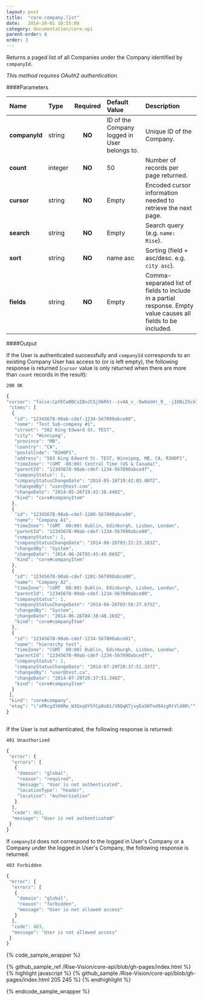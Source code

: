 ```yaml
---
layout: post
title:  "core.company.list"
date:   2014-10-01 10:55:00
category: documentation/core-api
parent-order: 0
order: 3
---
```


Returns a paged list of all Companies under the Company identified by `companyId`.

*This method requires OAuth2 authentication.*

####Parameters

| Name    | Type   | Required | Default Value | Description |
|:--------|:-------|:--------:|:--------------|:------------|
| **companyId**  | string |  **NO**  | ID of the Company logged in User belongs to. | Unique ID of the Company. |
| **count**  | integer |  **NO**  | 50 | Number of records per page returned. |
| **cursor**  | string |  **NO**  | Empty | Encoded cursor information needed to retrieve the next page. |
| **search**  | string |  **NO**  | Empty | Search query (e.g. ```name: Rise```). |
| **sort**  | string |  **NO**  | name asc | Sorting (field + asc/desc. e.g. ```city asc```). |
| **fields**  | string |  **NO**  | Empty | Comma-separated list of fields to include in a partial response. Empty value causes all fields to be included. |

####Output

If the User is authenticated successfully and `companyId` corresponds to an existing Company User has access to (or is left empty), the following response is returned (`cursor` value is only returned when there are more than `count` records in the result):

```200 OK```

```javascript
{
"cursor": "false:CpYECw8BCuIBvJCSj56Rht--zv4A_v_-9w0aUdr_9__-jIGNiZ5ckI2a0ouajIv_AHRtoKCZi4ygoP6AXZ6Pj5qRmJaRmv8Ac3Rtlp7bmof_AF2blo2anIuQjYbRjIqd8JCSj56RlpqMm8zMyMzPy83Sm87Nyt9Lmc3L0sbJz8fSxpnPm6_LmZzKnMnN_wBzdG2bkJyglpv_AF2ayZvNx83JzNLMnJ3L0sv4yc_Sxp6bxtKbzp7Lz8fLm8zNz57_AHN_msmbzcfNyczSz5ydy9LLy8nP0saem8bSm86ey8_Hy5vMzc-e_wD__hACIUxzD6Wz2xm8UABaCwn0rs1cFQGuThABEg1Eb2N1bWVudEluZGV4GrMBKEFOR7AoSVMgImN1c3RvbWVyX25hbWUiICJhcHBlbmdpbmUiKSAoSVMgImdyb3VwX25hbWUiICJzfnJ2YWNvcmUtdGVzdCIpICJUyAibmFtZXNwYWNlIiAiIikgKElTICJpbmRleF9uYW1lIiAiZGlyZWN0b3J5LnN1YmNvbXBhbmllc2QzMzczMDQyLWQxMjUtNGYyNC05NjAsLTlmMGQwNGZjNWM2MiIpIChUUlVFKdk6FAoOKFQgc3RleHRfbmFtZSkQACIAShwIADoVc346YnRpX2dlbmVyaWNfc2NvcmVyQOgHUhkKDChOIG9yZGVyX2lkKRABGQAAAAAAAPD_",
 "items": [
  {
   "id": "12345678-90ab-cdef-1234-567890abce00",
   "name": "Test Sub-company #1",
   "street": "582 King Edward St. TEST",
   "city": "Winnipeg",
   "province": "MB",
   "country": "CA",
   "postalCode": "R3H0P1",
   "address": "583 King Edward St. TEST, Winnipeg, MB, CA, R3H0P1",
   "timeZone": "(GMT -06:00) Central Time (US & Canada)",
   "parentId": "12345678-90ab-cdef-1234-567890abcedf",
   "companyStatus": 1,
   "companyStatusChangeDate": "2014-05-16T19:42:03.807Z",
   "changedBy": "user@test.com",
   "changeDate": "2014-05-26T19:42:38.440Z",
   "kind": "core#companyItem"
  },
  {
   "id": "12345678-90ab-cdef-1200-567890abce00",
   "name": "Company A1",
   "timeZone": "(GMT  00:00) Dublin, Edinburgh, Lisbon, London",
   "parentId": "12345678-90ab-cdef-1234-567890abce00",
   "companyStatus": 1,
   "companyStatusChangeDate": "2014-06-26T03:21:23.103Z",
   "changedBy": "System",
   "changeDate": "2014-06-26T03:45:49.069Z",
   "kind": "core#companyItem"
  },
  {
   "id": "12345678-90ab-cdef-1201-567890abce00",
   "name": "Company A2",
   "timeZone": "(GMT  00:00) Dublin, Edinburgh, Lisbon, London",
   "parentId": "12345678-90ab-cdef-1234-567890abce00",
   "companyStatus": 1,
   "companyStatusChangeDate": "2014-06-26T03:56:27.675Z",
   "changedBy": "System",
   "changeDate": "2014-06-26T04:38:48.169Z",
   "kind": "core#companyItem"
  },
  {
   "id": "12345678-90ab-cdef-1234-567890abce01",
   "name": "hierarchy test",
   "timeZone": "(GMT  00:00) Dublin, Edinburgh, Lisbon, London",
   "parentId": "12345678-90ab-cdef-1234-567890abcedf",
   "companyStatus": 1,
   "companyStatusChangeDate": "2014-07-29T20:37:51.337Z",
   "changedBy": "user@test.ca",
   "changeDate": "2014-07-29T20:37:51.348Z",
   "kind": "core#companyItem"
  }
 ],
 "kind": "core#company",
 "etag": "\"xPRcg3YO0Re_W3QxqXY5fCp0oD1/V8QqKTjvyEaSHTnd94zgRtVld90\""
}
 
```

If the User is not authenticated, the following response is returned:

```401 Unauthorized```
 
```javascript
{
 "error": {
  "errors": [
   {
    "domain": "global",
    "reason": "required",
    "message": "User is not authenticated",
    "locationType": "header",
    "location": "Authorization"
   }
  ],
  "code": 401,
  "message": "User is not authenticated"
 }
}
```

If `companyId` does not correspond to the logged in User's Company or a Company under the logged in User's Company, the following response is returned:

```403 Forbidden```
 
```javascript
{
 "error": {
  "errors": [
   {
    "domain": "global",
    "reason": "forbidden",
    "message": "User is not allowed access"
   }
  ],
  "code": 403,
  "message": "User is not allowed access"
 }
}
```


{% code_sample_wrapper %}

{% github_sample_ref /Rise-Vision/core-api/blob/gh-pages/index.html %}
{% highlight javascript %}
{% github_sample /Rise-Vision/core-api/blob/gh-pages/index.html 205 245 %}
{% endhighlight %}

{% endcode_sample_wrapper  %}